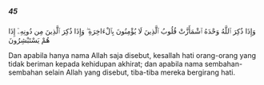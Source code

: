 ##### 45

<span class="ayah">وَإِذَا ذُكِرَ ٱللَّهُ وَحْدَهُ ٱشْمَأَزَّتْ قُلُوبُ ٱلَّذِينَ لَا يُؤْمِنُونَ بِٱلْءَاخِرَةِ ۖ وَإِذَا ذُكِرَ ٱلَّذِينَ مِن دُونِهِۦٓ إِذَا هُمْ يَسْتَبْشِرُونَ</span>

<span class="ayah_translation">Dan apabila hanya nama Allah saja disebut, kesallah hati orang-orang yang tidak beriman kepada kehidupan akhirat; dan apabila nama sembahan-sembahan selain Allah yang disebut, tiba-tiba mereka bergirang hati.</span>
